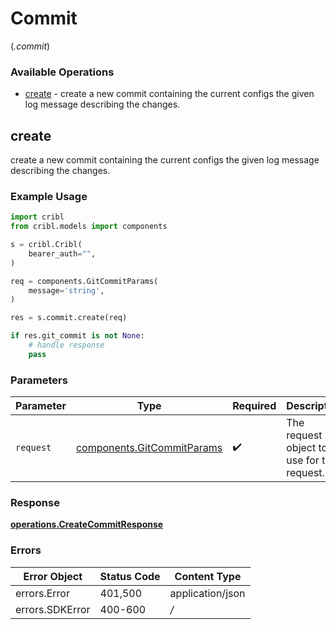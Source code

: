 # Commit
(*.commit*)

### Available Operations

* [create](#create) - create a new commit containing the current configs the given log message describing the changes.

## create

create a new commit containing the current configs the given log message describing the changes.

### Example Usage

```python
import cribl
from cribl.models import components

s = cribl.Cribl(
    bearer_auth="",
)

req = components.GitCommitParams(
    message='string',
)

res = s.commit.create(req)

if res.git_commit is not None:
    # handle response
    pass
```

### Parameters

| Parameter                                                            | Type                                                                 | Required                                                             | Description                                                          |
| -------------------------------------------------------------------- | -------------------------------------------------------------------- | -------------------------------------------------------------------- | -------------------------------------------------------------------- |
| `request`                                                            | [components.GitCommitParams](../../models/shared/gitcommitparams.md) | :heavy_check_mark:                                                   | The request object to use for the request.                           |


### Response

**[operations.CreateCommitResponse](../../models/operations/createcommitresponse.md)**
### Errors

| Error Object     | Status Code      | Content Type     |
| ---------------- | ---------------- | ---------------- |
| errors.Error     | 401,500          | application/json |
| errors.SDKError  | 400-600          | */*              |
